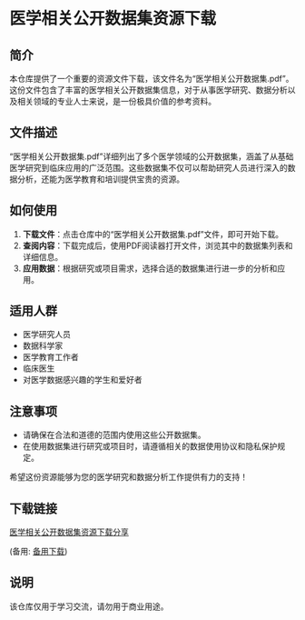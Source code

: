 # 医学相关公开数据集资源下载

## 简介

本仓库提供了一个重要的资源文件下载，该文件名为“医学相关公开数据集.pdf”。这份文件包含了丰富的医学相关公开数据集信息，对于从事医学研究、数据分析以及相关领域的专业人士来说，是一份极具价值的参考资料。

## 文件描述

“医学相关公开数据集.pdf”详细列出了多个医学领域的公开数据集，涵盖了从基础医学研究到临床应用的广泛范围。这些数据集不仅可以帮助研究人员进行深入的数据分析，还能为医学教育和培训提供宝贵的资源。

## 如何使用

1. **下载文件**：点击仓库中的“医学相关公开数据集.pdf”文件，即可开始下载。
2. **查阅内容**：下载完成后，使用PDF阅读器打开文件，浏览其中的数据集列表和详细信息。
3. **应用数据**：根据研究或项目需求，选择合适的数据集进行进一步的分析和应用。

## 适用人群

- 医学研究人员
- 数据科学家
- 医学教育工作者
- 临床医生
- 对医学数据感兴趣的学生和爱好者

## 注意事项

- 请确保在合法和道德的范围内使用这些公开数据集。
- 在使用数据集进行研究或项目时，请遵循相关的数据使用协议和隐私保护规定。

希望这份资源能够为您的医学研究和数据分析工作提供有力的支持！

## 下载链接
[医学相关公开数据集资源下载分享](https://pan.quark.cn/s/b2fdd9f9cff5) 

(备用: [备用下载](https://pan.baidu.com/s/1WJDNf23au9xYndEWwYGixg?pwd=1234))

## 说明

该仓库仅用于学习交流，请勿用于商业用途。
